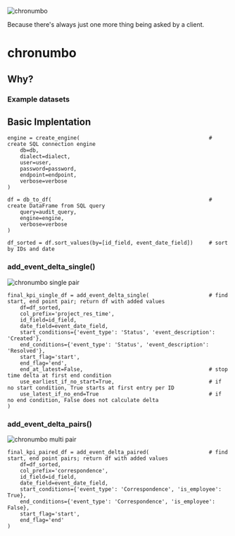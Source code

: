 ![chronumbo](https://github.com/heynicejacket/chronodetective/blob/master/chronumbo-banner.png)

Because there's always just one more thing being asked by a client.

# chronumbo

## Why?

### Example datasets

## Basic Implentation

```
engine = create_engine(                                         # create SQL connection engine
    db=db,
    dialect=dialect,
    user=user,
    password=password,
    endpoint=endpoint,
    verbose=verbose
)

df = db_to_df(                                                  # create DataFrame from SQL query
    query=audit_query,
    engine=engine,
    verbose=verbose
)

df_sorted = df.sort_values(by=[id_field, event_date_field])     # sort by IDs and date
```

### add_event_delta_single()
![chronumbo single pair](https://github.com/heynicejacket/chronodetective/blob/master/chronumbo-single-pair.png)

```
final_kpi_single_df = add_event_delta_single(                   # find start, end point pair; return df with added values
    df=df_sorted,
    col_prefix='project_res_time',
    id_field=id_field,
    date_field=event_date_field,
    start_conditions={'event_type': 'Status', 'event_description': 'Created'},
    end_conditions={'event_type': 'Status', 'event_description': 'Resolved'},
    start_flag='start',
    end_flag='end',
    end_at_latest=False,                                        # stop time delta at first end condition
    use_earliest_if_no_start=True,                              # if no start condition, True starts at first entry per ID
    use_latest_if_no_end=True                                   # if no end condition, False does not calculate delta
)
```

### add_event_delta_pairs()
![chronumbo multi pair](https://github.com/heynicejacket/chronodetective/blob/master/chronumbo-multi-pair.png)

```
final_kpi_paired_df = add_event_delta_paired(                   # find start, end point pairs; return df with added values
    df=df_sorted,
    col_prefix='correspondence',
    id_field=id_field,
    date_field=event_date_field,
    start_conditions={'event_type': 'Correspondence', 'is_employee': True},
    end_conditions={'event_type': 'Correspondence', 'is_employee': False},
    start_flag='start',
    end_flag='end'
)
```
